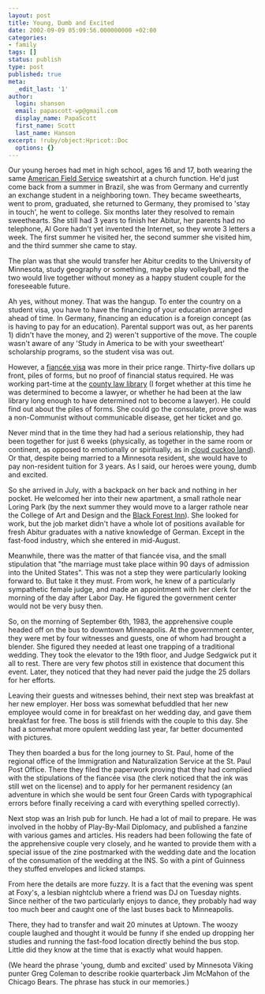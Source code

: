 ```yaml
---
layout: post
title: Young, Dumb and Excited
date: 2002-09-09 05:09:56.000000000 +02:00
categories:
- family
tags: []
status: publish
type: post
published: true
meta:
  _edit_last: '1'
author:
  login: shanson
  email: papascott-wp@gmail.com
  display_name: PapaScott
  first_name: Scott
  last_name: Hanson
excerpt: !ruby/object:Hpricot::Doc
  options: {}
---
```

<p>Our young heroes had met in high school, ages 16 and 17, both wearing the same <a href="http://www.afs.org/">American Field Service</a> sweatshirt at a church function. He'd just come back from a summer in Brazil, she was from Germany and currently an exchange student in a neighboring town. They became sweethearts, went to prom, graduated, she returned to Germany, they promised to 'stay in touch', he went to college.  Six months later they resolved to remain sweethearts. She still had 3 years to finish her Abitur, her parents had no telephone, Al Gore hadn't yet invented the Internet, so they wrote 3 letters a week. The first summer he visited her, the second summer she visited him, and the third summer she came to stay.</p>
<p>The plan was that she would transfer her Abitur credits to the University of Minnesota, study geography or something, maybe play volleyball, and the two would live together without money as a happy student couple for the foreseeable future. </p>
<p>Ah yes, without money. That was the hangup. To enter the country on a student visa, you have to have the financing of your education arranged ahead of time. In Germany, financing an education is a foreign concept (as is having to pay for an education). Parental support was out, as her parents 1) didn't have the money, and 2) weren't supportive of the move. The couple wasn't aware of any 'Study in America to be with your sweetheart' scholarship programs, so the student visa was out.</p>
<p>However, a <a href="http://travel.state.gov/visa;fiancee.html">fianc&eacute;e visa</a> was more in their price range. Thirty-five dollars up front, piles of forms, but no proof of financial status required. He was working part-time at the <a href="http://www.co.hennepin.mn.us/lawlibrary/lawlib.htm">county law library</a> (I forget whether at this time he was determined to become a lawyer, or whether he had been at the law library long enough to have determined not to become a lawyer). He could find out about the piles of forms. She could go the consulate, prove she was a non-Communist without communicable disease, get her ticket and go. </p>
<p>Never mind that in the time they had had a serious relationship, they had been together for just 6 weeks (physically, as together in the same room or continent, as opposed to emotionally or spiritually, as in <a href="http://www.xrefer.com/entry/630372">cloud cuckoo land</a>). Or that, despite being married to a Minnesota resident, she would have to pay non-resident tuition for 3 years. As I said, our heroes were young, dumb and excited.</p>
<p>So she arrived in July, with a backpack on her back and nothing in her pocket. He welcomed her into their new apartment, a small rathole near Loring Park (by the next summer they would move to a larger rathole near the College of Art and Design and the <a href="http://www.blackforestinnmpls.com/">Black Forest Inn</a>). She looked for work, but the job market didn't have a whole lot of positions available for fresh Abitur graduates with a native knowledge of German. Except in the fast-food industry, which she entered in mid-August.</p>
<p>Meanwhile, there was the matter of that fianc&eacute;e visa, and the small stipulation that "the marriage must take place within 90 days of admission into the United States". This was not a step they were particularly looking forward to. But take it they must. From work, he knew of a particularly sympathetic female judge, and made an appointment with her clerk for the morning of the day after Labor Day. He figured the government center would not be very busy then.</p>
<p>So, on the morning of September 6th, 1983, the apprehensive couple headed off on the bus to downtown Minneapolis. At the government center, they were met by four witnesses and guests, one of whom had brought a blender. She figured they needed at least one trapping of a traditional wedding. They took the elevator to the 19th floor, and Judge Sedgwick put it all to rest. There are very few photos still in existence that document this event. Later, they noticed that they had never paid the judge the 25 dollars for her efforts.</p>
<p>Leaving their guests and witnesses behind, their next step was breakfast at her new employer. Her boss was somewhat befuddled that her new employee would come in for breakfast on her wedding day, and gave them breakfast for free. The boss is still friends with the couple to this day. She had a somewhat more opulent wedding last year, far better documented with pictures.</p>
<p>They then boarded a bus for the long journey to St. Paul, home of the regional office of the Immigration and Naturalization Service at the St. Paul Post Office. There they filed the paperwork proving that they had complied with the stipulations of the fiancée visa (the clerk noticed that the ink was still wet on the license) and to apply for her permanent residency (an adventure in which she would be sent four Green Cards with typographical errors before finally receiving a card with everything spelled correctly).</p>
<p>Next stop was an Irish pub for lunch. He had a lot of mail to prepare. He was involved in the hobby of Play-By-Mail Diplomacy, and published a fanzine with various games and articles. His readers had been following the fate of the apprehensive couple very closely, and he wanted to provide them with a special issue of the zine postmarked with the wedding date and the location of the consumation of the wedding at the INS. So with a pint of Guinness they stuffed envelopes and licked stamps.</p>
<p>From here the details are more fuzzy. It is a fact that the evening was spent at Foxy's, a lesbian nightclub where a friend was DJ on Tuesday nights. Since neither of the two particularly enjoys to dance, they probably had way too much beer and caught one of the last buses back to Minneapolis.</p>
<p>There, they had to transfer and wait 20 minutes at Uptown. The woozy couple laughed and thought it would be funny if she ended up dropping her studies and running the fast-food location directly behind the bus stop. Little did they know at the time that is exactly what would happen.</p>
<p>(We heard the phrase 'young, dumb and excited' used by Minnesota Viking punter Greg Coleman to describe rookie quarterback Jim McMahon of the Chicago Bears. The phrase has stuck in our memories.)</p>
